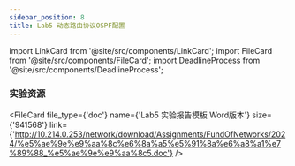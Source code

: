```yaml
---
sidebar_position: 8
title: Lab5 动态路由协议OSPF配置
---
```



import LinkCard from '@site/src/components/LinkCard';
import FileCard from '@site/src/components/FileCard';
import DeadlineProcess from '@site/src/components/DeadlineProcess';

<h3 style={{color: '#006d75', marginTop: 0, marginBottom: 8}}>实验资源</h3>
<DeadlineProcess start={'2024-09-21 13:25:00'} end={'2024-11-18 23:59:59'}/>
<FileCard file_type={'md'} name={'Lab5 实验报告模板 Markdown版本'} size={'742709'} link={'https://pan.zju.edu.cn/share/6289f787cbdebb0c0f4defb2ed'} />

<FileCard file_type={'doc'} name={'Lab5 实验报告模板 Word版本'} size={'941568'} link={'http://10.214.0.253/network/download/Assignments/FundOfNetworks/2024/%e5%ae%9e%e9%aa%8c%e6%8a%a5%e5%91%8a%e6%a8%a1%e7%89%88_%e5%ae%9e%e9%aa%8c5.doc'} />
